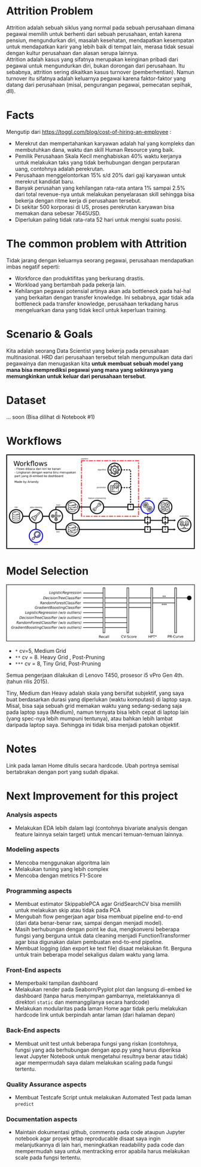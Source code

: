 # Attrition Problem

Attrition adalah sebuah siklus yang normal pada sebuah perusahaan dimana pegawai memilih untuk berhenti dari sebuah perusahaan, entah karena pensiun, mengundurkan diri, masalah kesehatan, mendapatkan kesempatan untuk mendapatkan karir yang lebih baik di tempat lain, merasa tidak sesuai dengan kultur perusahaan dan alasan serupa lainnya.  
Attrition adalah kasus yang sifatnya merupakan keinginan pribadi dari pegawai untuk mengundurkan diri, bukan dorongan dari perusahaan. Itu sebabnya, attrition sering dikaitkan kasus turnover (pemberhentian). Namun turnover itu sifatnya adalah keluarnya pegawai karena faktor-faktor yang datang dari perusahaan (misal, pengurangan pegawai, pemecatan sepihak, dll).

# Facts

Mengutip dari https://toggl.com/blog/cost-of-hiring-an-employee :

- Merekrut dan mempertahankan karyawan adalah hal yang kompleks dan membutuhkan dana, waktu dan skill Human Resource yang baik.  
- Pemilik Perusahaan Skala Kecil menghabiskan 40% waktu kerjanya untuk melakukan taks yang tidak berhubungan dengan perputaran uang, contohnya adalah perekrutan.
- Perusahaan menggelontorkan 15% s/d 20% dari gaji karyawan untuk merekrut kandidat baru.  
- Banyak perusahan yang kehilangan rata-rata antara 1% sampai 2.5% dari total revenue-nya untuk melakukan penyelarasan skill sehingga bisa bekerja dengan ritme kerja di perusahaan tersebut.  
- Di sekitar 500 korporasi di US, proses perekrutan karyawan bisa memakan dana sebesar 7645USD.  
- Diperlukan paling tidak rata-rata 52 hari untuk mengisi suatu posisi.  

# The common problem with Attrition

Tidak jarang dengan keluarnya seorang pegawai, perusahaan mendapatkan imbas negatif seperti:

- Workforce dan produktifitas yang berkurang drastis.
- Workload yang bertambah pada pekerja lain.
- Kehilangan pegawai potensial artinya akan ada bottleneck pada hal-hal yang berkaitan dengan transfer knowledge. Ini sebabnya, agar tidak ada bottleneck pada transfer knowledge, perusahaan terkadang harus mengeluarkan dana yang tidak kecil untuk keperluan training.

# Scenario & Goals

Kita adalah seorang Data Scientist yang bekerja pada perusahaan multinasional. HRD dari perusahaan tersebut telah mengumpulkan data dari pegawainya dan menugaskan kita **untuk membuat sebuah model yang mana bisa memprediksi pegawai yang mana yang sekiranya yang memungkinkan untuk keluar dari perusahaan tersebut**.

# Dataset

... soon (Bisa dilihat di Notebook #1)

# Workflows

![Workflows](https://raw.githubusercontent.com/ariandy/final/master/workflows.png)

# Model Selection

![Model Selection](https://raw.githubusercontent.com/ariandy/final/master/model_selection.png)

- `*` cv=5, Medium Grid
- `**` cv = 8. Heavy Grid , Post-Pruning
- `***` cv = 8, Tiny Grid, Post-Pruning

Semua pengerjaan dilakukan di Lenovo T450, prosesor i5 vPro Gen 4th. (tahun rilis 2015).

Tiny, Medium dan Heavy adalah skala yang bersifat subjektif, yang saya buat berdasarkan durasi yang diperlukan (waktu komputasi) di laptop saya.
Misal, bisa saja sebuah grid memakan waktu yang sedang-sedang saja pada laptop saya (Medium), namun ternyata bisa lebih cepat di laptop lain (yang spec-nya lebih mumpuni tentunya), atau bahkan lebih lambat daripada laptop saya. Sehingga ini tidak bisa menjadi patokan objektif.

# Notes

Link pada laman Home ditulis secara hardcode. Ubah portnya semisal bertabrakan dengan port yang sudah dipakai.

# Next Improvement for this project

### Analysis aspects
- Melakukan EDA lebih dalam lagi (contohnya bivariate analysis dengan feature lainnya selain target) untuk mencari temuan-temuan lainnya.

### Modeling aspects
- Mencoba menggunakan algoritma lain
- Melakukan tuning yang lebih complex
- Mencoba dengan metrics F1-Score

### Programming aspects
- Membuat estimator SkippablePCA agar GridSearchCV bisa memilih untuk melakukan skip atau tidak pada PCA
- Mengubah flow pengerjaan agar bisa membuat pipeline end-to-end (dari data benar-benar raw, sampai dengan menjadi model).
- Masih berhubungan dengan point ke dua, mengkonversi beberapa fungsi yang berguna untuk data cleaning menjadi FunctionTransformer agar bisa digunakan dalam pembuatan end-to-end pipeline.
- Membuat logging (dan export ke text file) disaat melakukan fit. Berguna untuk train beberapa model sekaligus dalam waktu yang lama.

### Front-End aspects

- Memperbaiki tampilan dashboard
- Melakukan render pada Seaborn/Pyplot plot dan langsung di-embed ke dashboard (tanpa harus menyimpan gambarnya, meletakkannya di direktori `static` dan memanggilanya secara hardcode) 
- Melakukan modularitas pada laman Home agar tidak perlu melakukan hardcode link untuk berpindah antar laman (dari halaman depan)

### Back-End aspects

- Membuat unit test untuk beberapa fungsi yang riskan (contohnya, fungsi yang ada berhubungan dengan app.py yang harus diperiksa lewat Jupyter Notebook untuk mengetahui resultnya benar atau tidak) agar mempermudah saya dalam melakukan scaling pada fungsi tertentu.

### Quality Assurance aspects

- Membuat Testcafe Script untuk melakukan Automated Test pada laman `predict`

### Documentation aspects

- Maintain dokumentasi github, comments pada code ataupun Jupyter notebook agar proyek tetap reproducable disaat saya ingin melanjutkannya di lain hari, meningkatkan readability pada code dan mempermudah saya untuk mentracking error apabila harus melakukan scale pada fungsi tertentu.
